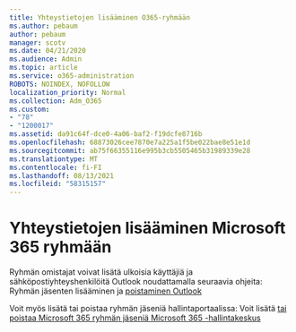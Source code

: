 ```yaml
---
title: Yhteystietojen lisääminen O365-ryhmään
ms.author: pebaum
author: pebaum
manager: scotv
ms.date: 04/21/2020
ms.audience: Admin
ms.topic: article
ms.service: o365-administration
ROBOTS: NOINDEX, NOFOLLOW
localization_priority: Normal
ms.collection: Adm_O365
ms.custom:
- "78"
- "1200017"
ms.assetid: da91c64f-dce0-4a06-baf2-f19dcfe8716b
ms.openlocfilehash: 68873026cee7870e7a225a1f5be022bae8e51e1d
ms.sourcegitcommit: ab75f66355116e995b3cb5505465b31989339e28
ms.translationtype: MT
ms.contentlocale: fi-FI
ms.lasthandoff: 08/13/2021
ms.locfileid: "58315157"
---
```

# <a name="add-contacts-to-a-microsoft-365-group"></a>Yhteystietojen lisääminen Microsoft 365 ryhmään

Ryhmän omistajat voivat lisätä ulkoisia käyttäjiä ja sähköpostiyhteyshenkilöitä Outlook noudattamalla seuraavia ohjeita: Ryhmän jäsenten lisääminen ja [poistaminen Outlook](https://support.office.com/article/3b650f4a-5c9b-4f94-a1bb-0cca4b1091de?wt.mc_id=add_contacts_group.aspx)
  
Voit myös lisätä tai poistaa ryhmän jäseniä hallintaportaalissa: Voit lisätä [tai poistaa Microsoft 365 ryhmän jäseniä Microsoft 365 -hallintakeskus](https://docs.microsoft.com/microsoft-365/admin/create-groups/add-or-remove-members-from-groups)